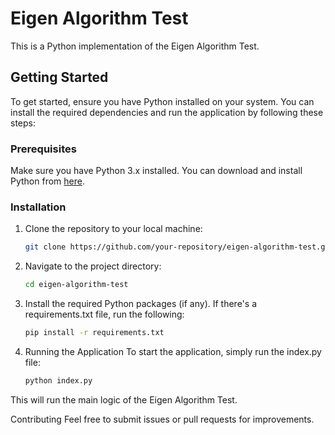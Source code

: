 # Eigen Algorithm Test

This is a Python implementation of the Eigen Algorithm Test.

## Getting Started

To get started, ensure you have Python installed on your system. You can install the required dependencies and run the application by following these steps:

### Prerequisites

Make sure you have Python 3.x installed. You can download and install Python from [here](https://www.python.org/downloads/).

### Installation

1. Clone the repository to your local machine:

   ```bash
   git clone https://github.com/your-repository/eigen-algorithm-test.git

2. Navigate to the project directory:

    ```bash
    cd eigen-algorithm-test
3. Install the required Python packages (if any). If there's a requirements.txt file, run the following:

    ```bash
    pip install -r requirements.txt

4. Running the Application
To start the application, simply run the index.py file:

    ```bash
    python index.py

This will run the main logic of the Eigen Algorithm Test.

Contributing
Feel free to submit issues or pull requests for improvements.
